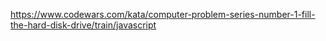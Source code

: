 https://www.codewars.com/kata/computer-problem-series-number-1-fill-the-hard-disk-drive/train/javascript
